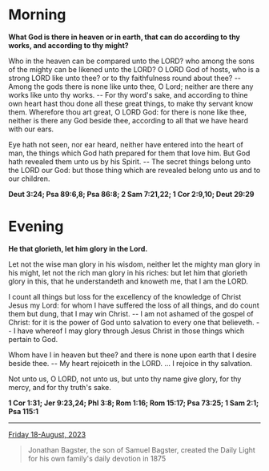 # Morning

**What God is there in heaven or in earth, that can do according to thy works, and according to thy might?**
 
Who in the heaven can be compared unto the LORD? who among the sons of the mighty can be likened unto the LORD? O LORD God of hosts, who is a strong LORD like unto thee? or to thy faithfulness round about thee? -- Among the gods there is none like unto thee, O Lord; neither are there any works like unto thy works. -- For thy word's sake, and according to thine own heart hast thou done all these great things, to make thy servant know them. Wherefore thou art great, O LORD God: for there is none like thee, neither is there any God beside thee, according to all that we have heard with our ears.
 
Eye hath not seen, nor ear heard, neither have entered into the heart of man, the things which God hath prepared for them that love him. But God hath revealed them unto us by his Spirit. -- The secret things belong unto the LORD our God: but those thing which are revealed belong unto us and to our children.  

**Deut 3:24; Psa 89:6,8; Psa 86:8; 2 Sam 7:21,22; 1 Cor 2:9,10; Deut 29:29**

# Evening

**He that glorieth, let him glory in the Lord.**
 
Let not the wise man glory in his wisdom, neither let the mighty man glory in his might, let not the rich man glory in his riches: but let him that glorieth glory in this, that he understandeth and knoweth me, that I am the LORD.
 
I count all things but loss for the excellency of the knowledge of Christ Jesus my Lord: for whom I have suffered the loss of all things, and do count them but dung, that I may win Christ. -- I am not ashamed of the gospel of Christ: for it is the power of God unto salvation to every one that believeth. -- I have whereof I may glory through Jesus Christ in those things which pertain to God.
 
Whom have I in heaven but thee? and there is none upon earth that I desire beside thee. -- My heart rejoiceth in the LORD. ... I rejoice in thy salvation.
 
Not unto us, O LORD, not unto us, but unto thy name give glory, for thy mercy, and for thy truth's sake.  

**1 Cor 1:31; Jer 9:23,24; Phl 3:8; Rom 1:16; Rom 15:17; Psa 73:25; 1 Sam 2:1; Psa 115:1**

---

[Friday 18-August, 2023](https://t.me/s/daily_light)

> Jonathan Bagster, the son of Samuel Bagster, created the Daily Light for his own family's daily devotion in 1875

